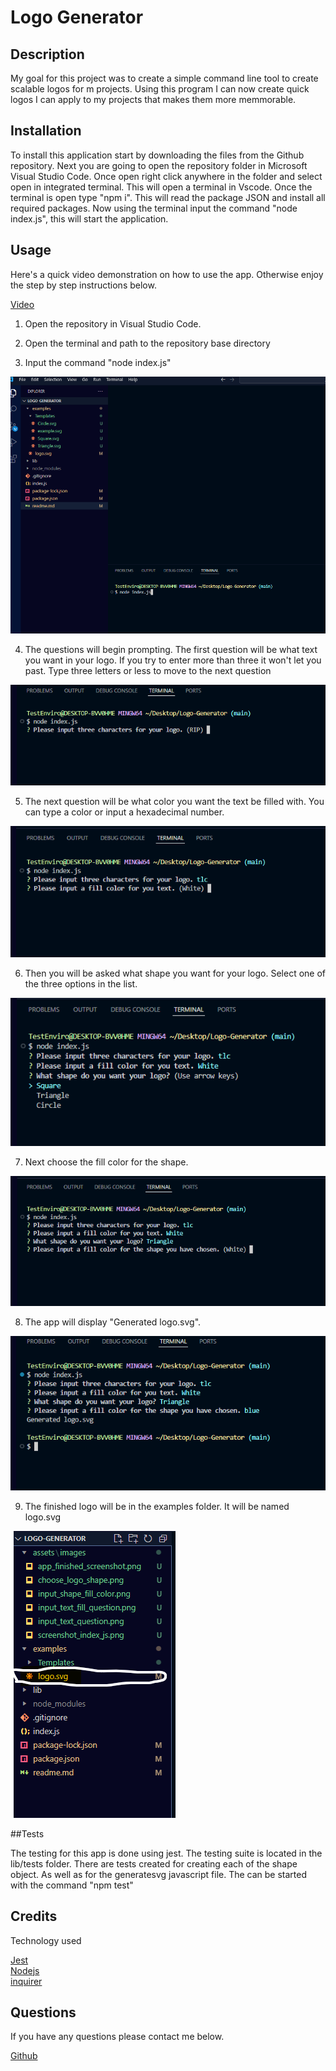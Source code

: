 
  # Logo Generator
  

## Description
  
My goal for this project was to create a simple command line tool to create scalable logos for m projects.  Using this program I can now create quick logos I can apply to my projects that makes them  more memmorable.

## Installation
  
To install this application start by downloading the files from the Github repository.  Next you are going to open the repository folder in Microsoft Visual Studio Code.  Once open right click anywhere in the folder and select open in integrated terminal.  This will open a terminal in Vscode.  Once the terminal is open type "npm i".  This will read the package JSON and install all required packages.  Now using the terminal input the command "node index.js", this will start the application.
  
## Usage

Here's a quick video demonstration on how to use the app.  Otherwise enjoy the step by step instructions below.

[Video](https://drive.google.com/file/d/1yiRST6eN7n7ZOo4iMmcRsMzbbkpqY-8S/view?usp=drive_link)

1. Open the repository in Visual Studio Code.


2. Open the terminal and path to the repository base directory


3. Input the command "node index.js"

![Node Index.js](/assets/images/screenshot_index_js.png)


4. The questions will begin prompting.  The first question will be what text you want in your logo.  If you try to enter more than three it won't let you past.  Type three letters or less to move to the next question

![Start of prompts](/assets/images/input_text_question.png)

5. The next question will be what color you want the text be filled with.  You can type a color or input a hexadecimal number.

![Text Fill color](/assets/images/input_text_fill_question.png)

6. Then you will be asked what shape you want for your logo.  Select one of the three options in the list.

![Text Fill color](/assets/images/choose_logo_shape.png)

7. Next choose the fill color for the shape.

![Text Fill color](/assets/images/input_shape_fill_color.png)

8. The app will display "Generated logo.svg".

![Text Fill color](/assets/images/app_finished_screenshot.png)

9. The finished logo will be in the examples folder.  It will be named logo.svg

![Text Fill color](/assets/images/location_of_logo_screenshot.png)

##Tests

The testing for this app is done using jest.  The testing suite is located in the lib/tests folder.  There are tests created for creating each of the shape object.  As well as for the generatesvg javascript file.  The can be started with the command "npm test"

## Credits

Technology used

[Jest](https://jestjs.io/)\
[Nodejs](https://nodejs.org/en)\
[inquirer](https://www.npmjs.com/package/inquirer)

## Questions

If you have any questions please contact me below.

[Github](https://github.com/jakerasmusson)

